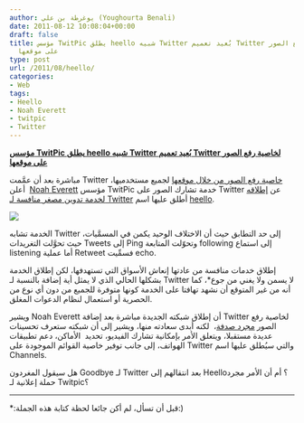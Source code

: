 ```yaml
---
author: يوغرطة بن علي (Youghourta Benali)
date: 2011-08-12 10:08:04+00:00
draft: false
title: مؤسس TwitPic يطلق heello شبيه Twitter بُعيد تعميم Twitter لخاصية رفع الصور
  على موقعها
type: post
url: /2011/08/heello/
categories:
- Web
tags:
- Heello
- Noah Everett
- twitpic
- Twitter
---
```


[**مؤسس TwitPic يطلق heello شبيه Twitter بُعيد تعميم Twitter لخاصية رفع الصور على موقعها**](https://www.it-scoop.com/2011/08/heello/)




مباشرة بعد أن عمَّمت Twitter [خاصية رفع الصور من خلال موقعها](http://twitter.com/#%21/twitter/status/100648586638929920) لجميع مستخدميها، أعلن  [Noah Everett](http://twitter.com/#%21/noaheverett) مؤسس TwitPic خدمة تشارك الصور على Twitter عن [إطلاقه لخدمة تدوين مصغر منافسة لـ Twitter](http://venturebeat.com/2011/08/10/heello/) أطلق عليها اسم [heello](http://www.heello.com/).




[![](https://www.it-scoop.com/wp-content/uploads/2011/08/Heello.jpg)
](https://www.it-scoop.com/2011/08/heello/)




الخدمة تشابه Twitter إلى حد التطابق حيث أن الاختلاف الوحيد يكمن في المسمَّيات، حيث تحوَّلت التغريدات Tweets إلى Ping وتحوّلت المتابعة following إلى استماع listening أما عملية Retweet فسمِّيت echo.




إطلاق خدمات منافسة من عادتها إنعاش الأسواق التي تستهدفها، لكن إطلاق الخدمة بشكلها الحالي الذي لا يمثل أية إضافة بالنسبة لـ Twitter لا يسمن ولا يغني من جوع*، كما أنه من غير المتوقع أن نشهد تهافتا على الخدمة كونها متوفرة للجميع من دون أي نوع من الحصرية أو استعمال لنظام الدعوات المغلق.




ويشير Noah Everett أن إطلاق شبكته الجديدة مباشرة بعد إضافة Twitter لخاصية رفع الصور [مجرد صدفة](http://venturebeat.com/2011/08/10/heello/)،  لكنه أبدى سعادته منها، ويشير إلى أن شبكته ستعرف تحسينات عديدة مستقبلا، ويتعلق الأمر بإمكانية تشارك الفيديو، تحديد  الأماكن، دعم تطبيقات الهواتف، إلى جانب توفير خاصية القوائم الموجودة على Twitter والتي سيُطلق عليها اسم Channels.




هل سيقول المغردون Goodbye لـ Twitter بعد انتقالهم إلى Heello؟ أم أن الأمر مجرد حملة إعلانية لـ Twitpic؟




___________________




*:قبل أن تسأل، لم أكن جائعا لحظة كتابة هذه الجملة:)
